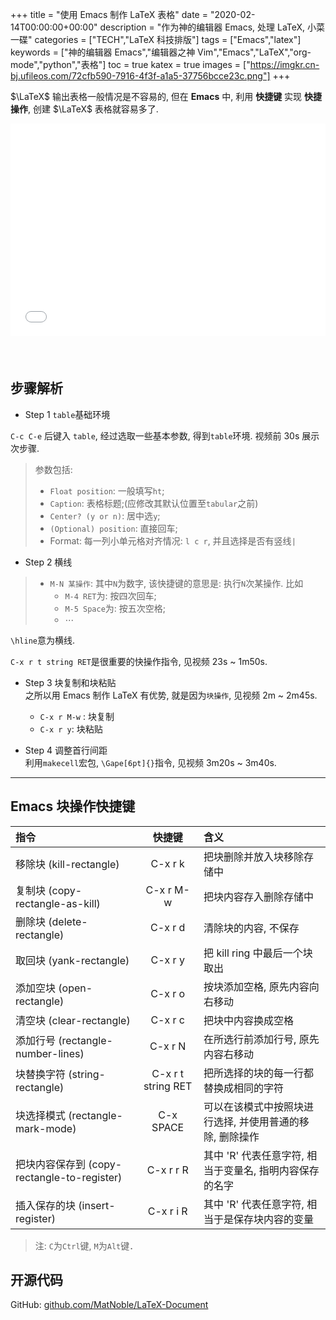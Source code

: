 +++
title = "使用 Emacs 制作 LaTeX 表格"
date = "2020-02-14T00:00:00+00:00"
description = "作为神的编辑器 Emacs, 处理 LaTeX, 小菜一碟"
categories = ["TECH","LaTeX 科技排版"]
tags = ["Emacs","latex"]
keywords = ["神的编辑器 Emacs","编辑器之神 Vim","Emacs","LaTeX","org-mode","python","表格"]
toc = true
katex = true
images = ["https://imgkr.cn-bj.ufileos.com/72cfb590-7916-4f3f-a1a5-37756bcce23c.png"]
+++

$\LaTeX$ 输出表格一般情况是不容易的, 但在 **Emacs** 中, 利用 **快捷键** 实现 **快捷操作**, 创建 $\LaTeX$ 表格就容易多了.

<div style="position: relative; width: 100%; height: 0; padding-bottom: 75%;"><iframe src="//player.bilibili.com/player.html?aid=88928743&cid=151902070&page=1" scrolling="no" border="0" frameborder="no" framespacing="0" allowfullscreen="true" style="position: absolute; width: 100%; height: 90%; left: 0; top: 0;"> </iframe></div>

## 步骤解析

- Step 1 `table`基础环境

`C-c C-e` 后键入 `table`, 经过选取一些基本参数, 得到`table`环境. 视频前 30s 展示次步骤.

> 参数包括:
>
> - `Float position`: 一般填写`ht`;
> - `Caption`: 表格标题;(应修改其默认位置至`tabular`之前)
> - `Center? (y or n)`: 居中选`y`;
> - `(Optional) position`: 直接回车;
> - Format: 每一列小单元格对齐情况: `l c r`, 并且选择是否有竖线`|`

- Step 2 横线

> - `M-N 某操作`: 其中`N`为数字, 该快捷键的意思是: 执行`N`次某操作. 比如
>   - `M-4 RET`为: 按四次回车;
>   - `M-5 Space`为: 按五次空格;
>   - $\cdots$

`\hline`意为横线.

`C-x r t string RET`是很重要的快操作指令, 见视频 23s ~ 1m50s.

- Step 3 块复制和块粘贴  
  之所以用 Emacs 制作 LaTeX 有优势, 就是因为`块操作`, 见视频 2m ~ 2m45s.

  - `C-x r M-w` : 块复制
  - `C-x r y`: 块粘贴

- Step 4 调整首行间距  
  利用`makecell`宏包, `\Gape[6pt]{}`指令, 见视频 3m20s ~ 3m40s.

<hr />

## Emacs 块操作快捷键

| 指令                                        |       快捷键       | 含义                                                     |
| :------------------------------------------ | :----------------: | :------------------------------------------------------- |
| 移除块 (kill-rectangle)                     |      C-x r k       | 把块删除并放入块移除存储中                               |
| 复制块 (copy-rectangle-as-kill)             |     C-x r M-w      | 把块内容存入删除存储中                                   |
| 删除块 (delete-rectangle)                   |      C-x r d       | 清除块的内容, 不保存                                     |
| 取回块 (yank-rectangle)                     |      C-x r y       | 把 kill ring 中最后一个块取出                            |
| 添加空块 (open-rectangle)                   |      C-x r o       | 按块添加空格, 原先内容向右移动                           |
| 清空块 (clear-rectangle)                    |      C-x r c       | 把块中内容换成空格                                       |
| 添加行号 (rectangle-number-lines)           |      C-x r N       | 在所选行前添加行号, 原先内容右移动                       |
| 块替换字符 (string-rectangle)               | C-x r t string RET | 把所选择的块的每一行都替换成相同的字符                   |
| 块选择模式 (rectangle-mark-mode)            |     C-x SPACE      | 可以在该模式中按照块进行选择, 并使用普通的移除, 删除操作 |
| 把块内容保存到 (copy-rectangle-to-register) |     C-x r r R      | 其中 'R' 代表任意字符, 相当于变量名, 指明内容保存的名字  |
| 插入保存的块 (insert-register)              |     C-x r i R      | 其中 'R' 代表任意字符, 相当于是保存块内容的变量          |

> 注: `C`为`Ctrl`键, `M`为`Alt`键．

## 开源代码

GitHub: [github.com/MatNoble/LaTeX-Document](https://github.com/MatNoble/LaTeX-Document/tree/master/table-test "github.com/MatNoble/LaTeX-Document")
